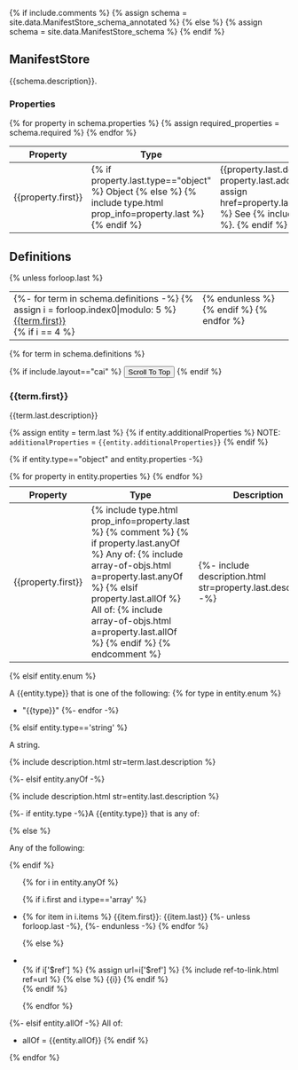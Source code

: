 {% if include.comments %}
{% assign schema = site.data.ManifestStore_schema_annotated %}
{% else %}
{% assign schema = site.data.ManifestStore_schema %}
{% endif %}

## ManifestStore

{{schema.description}}.

### Properties

<table>
<thead><tr>
<th>Property</th>
<th>Type</th>
<th>Description</th>
<th>Required?</th>
</tr></thead>

<tbody>
{% for property in schema.properties %}
{% assign required_properties = schema.required %}
<tr>
<td>{{property.first}}</td>

<!-- Type -->
<td>
{% if property.last.type=="object" %} 
  Object 
{% else %}
  {% include type.html prop_info=property.last %}
{% endif %}
</td>

<!-- Description -->
<td>{{property.last.description}}.
{% if property.last.additionalProperties %}
  {% assign href=property.last.additionalProperties.first[1] %}
  See {% include ref-to-link.html ref=href %}.
{% endif %}
</td>

<td> <!-- Required? -->
{% include required.html prop=property.first required_list=required_properties %}
</td>

</tr>
{% endfor %}

</tbody></table>

<!---------------------------------------------------------------------->

## Definitions

<!-- TOC-like links -->

<table style="border: 0;" width="900">
<tbody>
<tr>
<td style="border: 0; vertical-align: top;">
{%- for term in schema.definitions -%}
{% assign i = forloop.index0|modulo: 5 %}
<a href="{{term.first | slugify | prepend: "#"}}">{{term.first}}</a>  <br/>
{% if i == 4 %}
</td>
{% unless forloop.last %}
<td style="border: 0; vertical-align: top;">
{% endunless %}
{% endif %}
{% endfor %}
</td>
</tr></tbody></table>

<!-- Definitions reference -->
{% for term in schema.definitions %}

{% if include.layout=="cai" %}
<button class="top-scroll-btn" title="Go to top">Scroll To Top</button>
{% endif %}

### {{term.first}}

{{term.last.description}}

{% assign entity = term.last %}
{% if entity.additionalProperties %}
NOTE: `additionalProperties` = `{{entity.additionalProperties}}`
{% endif %}

{% if entity.type=="object" and entity.properties -%}

<table style="margin-top: 10px;">
<thead><tr>
<th>Property</th>
<th>Type</th>
<th>Description</th>
<th>Required?</th>
<th>Default Value</th>
</tr></thead>

<tbody>
{% for property in entity.properties %}
<tr>
<td>{{property.first}}</td>

<!-- Type <code>{{property.last.type}} {{property.last.items}}</code> <br/> -->
<td> {% include type.html prop_info=property.last %} 
{% comment %}
{% if property.last.anyOf %}
Any of:
{% include array-of-objs.html a=property.last.anyOf %}
{% elsif property.last.allOf %}
All of:
{% include array-of-objs.html a=property.last.allOf %}
{% endif %}
{% endcomment %}
</td>

<!-- Description -->
<td>{%- include description.html str=property.last.description -%}</td>

<td> <!-- Required? -->
{% include required.html prop=property.first required_list=entity.required %}
</td>

<td> <!-- Default Value -->
{% if property.last.default %} {{property.last.default}} {% else %} N/A {%endif%}
</td>
</tr>
{% endfor %}
</tbody></table>

{% elsif entity.enum %} <!-- Not an object but an enum -->

A {{entity.type}} that is one of the following:
{% for type in entity.enum %}
- "{{type}}"
{%- endfor -%}

{% elsif entity.type=='string' %} <!-- Not an object or enum, but a string -->

A string.

{% include description.html str=term.last.description %}

{%- elsif entity.anyOf -%} <!-- Not an object, enum, or string, but 'anyOf' -->

{% include description.html str=entity.last.description %}

{%- if entity.type -%}A {{entity.type}} that is any of:

{% else %} 
<p>Any of the following:</p>
{% endif %} 

<ul>{% for i in entity.anyOf %}

  {% if i.first and i.type=='array' %}  <!-- i is an object or array -->
    <li>{% for item in i.items %}
      {{item.first}}: {{item.last}} {%- unless forloop.last -%}, {%- endunless -%}
    {% endfor %}</li>

  {% else %} <!-- i is a simple type -->
    <li>  
    {% if i['$ref'] %}
      {% assign url=i['$ref'] %}
      {% include ref-to-link.html ref=url %}
    {% else %}
      {{i}}
    {% endif %}
    </li>
  {% endif %}

{% endfor %}
</ul>

{%- elsif entity.allOf -%} <!-- Not an object, enum, string, or 'anyOf', but `allOf` (not in schema) -->
All of:
- allOf = {{entity.allOf}}
{% endif %}

{% endfor %} <!-- end iteration over site.data.ManifestStore_schema.definitions obj -->
